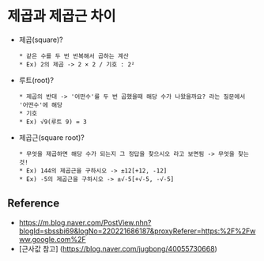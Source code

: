 # 제곱과 제곱근 차이
  - 제곱(square)?
    ```
    * 같은 수를 두 번 반복해서 곱하는 계산
    * Ex) 2의 제곱 -> 2 × 2 / 기호 : 2²
  - 루트(root)?
    ```
    * 제곱의 반대 -> '어떤수'를 두 번 곱했을때 해당 수가 나왔을까요? 라는 질문에서 '어떤수'에 해당
    * 기호
    * Ex) √9(루트 9) = 3
  - 제곱근(square root)?
    ```
    * 무엇을 제곱하면 해당 수가 되는지 그 정답을 찾으시오 라고 보면됨 -> 무엇을 찾는 것!
    * Ex) 144의 제곱근을 구하시오 -> ±12[+12, -12]
    * Ex) -5의 제곱근을 구하시오 -> ±√-5[+√-5, -√-5]
## Reference
  - https://m.blog.naver.com/PostView.nhn?blogId=sbssbi69&logNo=220221686187&proxyReferer=https:%2F%2Fwww.google.com%2F
  - [근사값 참고] (https://blog.naver.com/jugbong/40055730668)
    
